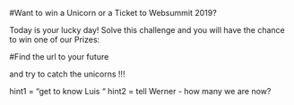 #Want to win a Unicorn or a Ticket to Websummit 2019?

Today is your lucky day! Solve this challenge and you will have the chance to win one of our Prizes:

#Find the url to your future



and try to catch the unicorns !!!

hint1 = “get to know Luis “
hint2 = tell Werner - how many we are now?
